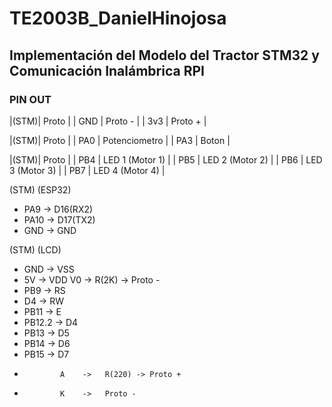 # TE2003B_DanielHinojosa

## Implementación del Modelo del Tractor STM32 y Comunicación Inalámbrica RPI

### PIN OUT
|(STM)|  Proto  |
| GND | Proto - |
| 3v3 | Proto + |

|(STM)|  Proto        |
| PA0 | Potenciometro |
| PA3 | Boton         |

|(STM)|  Proto          |
| PB4 | LED 1 (Motor 1) |
| PB5 | LED 2 (Motor 2) |
| PB6 | LED 3 (Motor 3) |
| PB7 | LED 4 (Motor 4) |

 (STM)      (ESP32)
- PA9    ->  D16(RX2) 
- PA10   ->  D17(TX2) 
- GND    ->  GND

 (STM)       (LCD)   
- GND    ->   VSS
- 5V     ->   VDD
             V0   ->   R(2K) -> Proto -
- PB9    ->   RS
- D4     ->   RW
- PB11   ->   E
- PB12.2 ->   D4
- PB13   ->   D5
- PB14   ->   D6
- PB15   ->   D7
-             A    ->   R(220) -> Proto +
-             K    ->   Proto -
